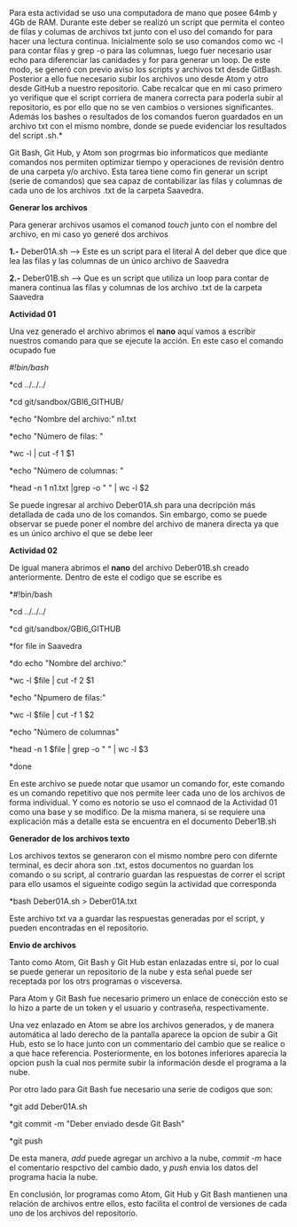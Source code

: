 Para esta actividad se uso una computadora de mano que posee 64mb y 4Gb de RAM. Durante este deber se realizó un script que permita el conteo de filas y columas de archivos txt junto con el uso del comando for para hacer una lectura continua. Inicialmente solo se uso comandos como wc -l para contar filas y grep -o para las columnas, luego fuer necesario usar echo para diferenciar las canidades y for para generar un loop. De este modo, se generó con previo aviso los scripts y archivos txt desde GitBash. Posterior a ello fue necesario subir los archivos uno desde Atom y otro desde GitHub a nuestro repositorio. Cabe recalcar que en mi caso primero yo verifique que el script corriera de manera correcta para poderla subir al repositorio, es por ello que no se ven cambios o versiones significantes. Además los bashes o resultados de los comandos fueron guardados en un archivo txt con el mismo nombre, donde se puede evidenciar los resultados del script .sh.*

Git Bash, Git Hub, y Atom son progrmas bio informaticos que mediante comandos nos permiten optimizar tiempo y operaciones de revisión dentro de una carpeta y/o archivo. Esta tarea tiene como fin generar un script (serie de comandos) que sea capaz de contabilizar las filas y columnas de cada uno de los archivos .txt de la carpeta Saavedra.

**Generar los archivos**

Para generar archivos usamos el comanod *touch* junto con el nombre del archivo, en mi caso yo generé dos archivos 

**1.-** Deber01A.sh --> Este es un script para el literal A del deber que dice que lea las filas y las columnas de un único archivo de  Saavedra

**2.-** Deber01B.sh --> Que es un script que utiliza un loop para contar de manera continua las filas y columnas de los archivo .txt de la carpeta Saavedra


**Actividad 01**

Una vez generado el archivo abrimos el **nano** aquí vamos a escribir nuestros comando para que se ejecute la acción. En este caso el comando ocupado fue


*#!bin/bash*

*cd ../../../

*cd git/sandbox/GBI6_GITHUB/

*echo "Nombre del archivo:" n1.txt

*echo "Número de filas: "

*wc -l | cut -f 1 $1

*echo "Número de columnas: "

*head -n 1 n1.txt |grep -o " " | wc -l $2

Se puede ingresar al archivo Deber01A.sh para una decripción más detallada de cada uno de los comandos. Sin embargo, como se puede observar se puede poner el nombre del archivo de manera directa ya que es un único archivo el que se debe leer

**Actividad 02**

De igual manera abrimos el **nano** del archivo Deber01B.sh creado anteriormente. Dentro de este el codigo que se escribe es 

*#!bin/bash

*cd ../../../

*cd git/sandbox/GBI6_GITHUB

*for file in Saavedra

*do echo "Nombre del archivo:"

*wc -l $file | cut -f 2 $1

*echo "Npumero de filas:"

*wc -l $file | cut -f 1 $2

*echo "Número de columnas"

*head -n 1 $file | grep -o " " | wc -l $3

*done

En este archivo se puede notar que usamor un comando for, este comando es un comando repetitivo que nos permite leer cada uno de los archivos de forma individual. Y como es notorio se uso el comnaod de la Actividad 01 como una base y se modifico. De la misma manera, si se requiere una explicación más a detalle esta se encuentra en el documento Deber1B.sh

**Generador de los archivos texto**

Los archivos textos se generaron con el mismo nombre pero con difernte terminal, es decir ahora son .txt, estos documentos no guardan los comando o su script, al contrario guardan las respuestas de correr el script para ello usamos el sigueinte codigo según la actividad que corresponda

*bash Deber01A.sh > Deber01A.txt

Este archivo txt va a guardar las respuestas generadas por el script, y pueden encontradas en el repositorio.

**Envio de archivos**

Tanto como Atom, Git Bash y Git Hub estan enlazadas entre si, por lo cual se puede generar un repositorio de la nube y esta señal puede ser receptada por los otrs programas o visceversa. 

Para Atom y Git Bash fue necesario primero un enlace de conección esto se lo hizo a parte de un token y el usuario y contraseña, respectivamente.

Una vez enlazado en Atom se abre los archivos generados, y de manera automática al lado derecho de la pantalla aparece la opcion de subir a Git Hub, esto se lo hace junto con un commentario del cambio que se realice o a que hace referencia. Posteriormente, en los botones inferiores aparecia la opcion push la cual nos permite subir la información desde el programa a la nube.

Por otro lado para Git Bash fue necesario una serie de codigos que son:

*git add Deber01A.sh

*git commit -m "Deber enviado desde Git Bash"

*git push

De esta manera, *add* puede agregar un archivo a la nube, *commit -m* hace el comentario respctivo del cambio dado, y *push* envia los datos del programa hacia la nube.

En conclusión, lor programas como Atom, Git Hub y Git Bash mantienen una relación de archivos entre ellos, esto facilita el control de versiones de cada uno de los archivos del repositorio.
